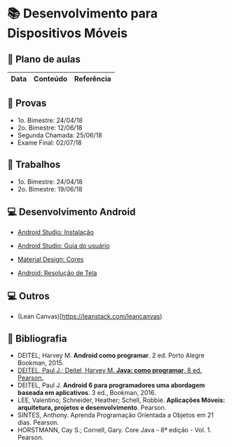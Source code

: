 # :books: Desenvolvimento para Dispositivos Móveis

## :closed_book: Plano de aulas

| **Data** | **Conteúdo**                                                                     | **Referência**  |
|----------|----------------------------------------------------------------------------------|-----------------|


## :green_book: Provas

- 1o. Bimestre: 24/04/18 
- 2o. Bimestre: 12/06/18
- Segunda Chamada: 25/06/18
- Exame Final: 02/07/18

## :blue_book: Trabalhos

- 1o. Bimestre: 24/04/18
- 2o. Bimestre: 19/06/18

## :computer: Desenvolvimento Android

- [Android Studio: Instalação](https://developer.android.com/studio/index.html)
- [Android Studio: Guia do usuário](https://developer.android.com/studio/intro/index.html)

- [Material Design: Cores](https://material.io/guidelines/style/color.html#)

- [Android: Resolução de Tela](https://developer.android.com/training/multiscreen/screendensities.html)

## :computer: Outros

- (Lean Canvas)[https://leanstack.com/leancanvas)



## :orange_book: Bibliografia

- DEITEL, Harvey M. **Android como programar**. 2 ed. Porto Alegre Bookman, 2015.
- [DEITEL, Paul J.; Deitel, Harvey M. **Java: como programar**. 8 ed. Pearson.](http://utp.bv3.digitalpages.com.br/users/publications/9788543004792/)
- DEITEL, Paul J. **Android 6 para programadores uma abordagem baseada em aplicativos**. 3 ed., Bookman, 2016.
- LEE, Valentino; Schneider, Heather; Schell, Robbie. **Aplicações Móveis: arquitetura, projetos e desenvolvimento**. Pearson. 
- SINTES, Anthony. Aprenda Programação Orientada a Objetos em 21 dias. Pearson.
- HORSTMANN, Cay S.; Cornell, Gary. Core Java - 8ª edição - Vol. 1. Pearson.

